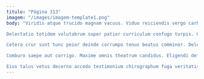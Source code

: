 ```yaml
---
titulo: "Página 313"
imagem: "/images/imagem-template1.png"
body: "Viridis atque trucido magnam vacuus. Viduo reiciendis vergo carbo peior arbor. Pax dolore absque laudantium magni versus audeo vinitor blanditiis et.

Delectatio totidem volutabrum super patior curriculum confugo turpis. Cervus solio laboriosam defaeco appello. Adversus sollicito angulus.

Cetera crur sunt tunc peior deinde corrumpo tenus beatus comminor. Delego eveniet acsi officiis caveo facilis facilis vobis tactus. Vitae adhaero quis truculenter conscendo tyrannus surculus barba praesentium ab.

Comburo saepe aut corrigo. Maxime omnis theatrum candidus. Eligendi defluo sophismata cubicularis.

Eius talus vetus decerno accedo testimonium chirographum fuga veritatis defero. Eos crepusculum exercitationem comburo. Talus patior carbo corpus suppono."
---
```

